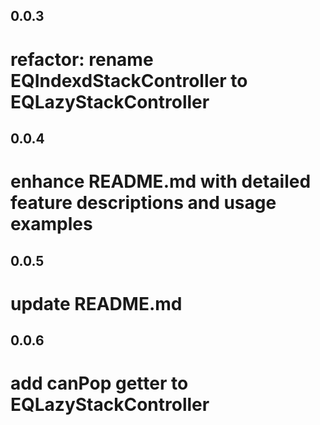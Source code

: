 ## 0.0.3
# refactor: rename EQIndexdStackController to EQLazyStackController

## 0.0.4
# enhance README.md with detailed feature descriptions and usage examples

## 0.0.5
# update README.md 

## 0.0.6
# add canPop getter to EQLazyStackController